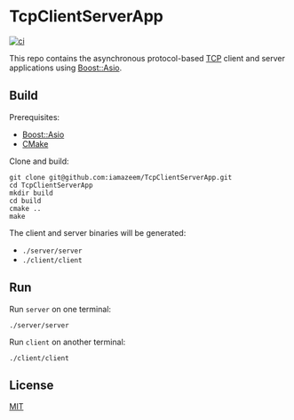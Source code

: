 # TcpClientServerApp

[![ci](https://github.com/iamazeem/TcpClientServerApp/actions/workflows/ci.yml/badge.svg?branch=main)](https://github.com/iamazeem/TcpClientServerApp/actions/workflows/ci.yml)

This repo contains the asynchronous protocol-based
[TCP](https://en.wikipedia.org/wiki/Transmission_Control_Protocol) client and
server applications using
[Boost::Asio](https://www.boost.org/doc/libs/1_76_0/doc/html/boost_asio.html).

## Build

Prerequisites:

- [Boost::Asio](https://www.boost.org/doc/libs/1_76_0/doc/html/boost_asio.html)
- [CMake](https://cmake.org/)

Clone and build:

```shell
git clone git@github.com:iamazeem/TcpClientServerApp.git
cd TcpClientServerApp
mkdir build
cd build
cmake ..
make
```

The client and server binaries will be generated:

- `./server/server`
- `./client/client`

## Run

Run `server` on one terminal:

```shell
./server/server
```

Run `client` on another terminal:

```shell
./client/client
```

## License

[MIT](./LICENSE)
